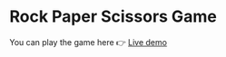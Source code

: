 # Rock Paper Scissors Game
You can play the game here 👉 [Live demo ](https://garuna-a.github.io/Rock-Paper-Scissors)
